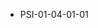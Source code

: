 <!--
    ATTENTION: This file was generated via gradle!
               Do NOT manually edit this file! Any such changes will be overwritten!
-->
* PSI-01-04-01-01
